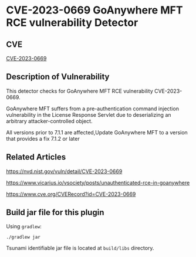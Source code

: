 # CVE-2023-0669 GoAnywhere MFT RCE vulnerability Detector

## CVE

[CVE-2023-0669](https://nvd.nist.gov/vuln/detail/CVE-2023-0669)

## Description of Vulnerability

This detector checks for GoAnywhere MFT RCE vulnerability CVE-2023-0669.

GoAnywhere MFT suffers from a pre-authentication command injection vulnerability
in the License Response Servlet due to deserializing an arbitrary
attacker-controlled object.

All versions prior to 7.1.1 are affected,Update GoAnywhere MFT to a version that
provides a fix 7.1.2 or later

## Related Articles

https://nvd.nist.gov/vuln/detail/CVE-2023-0669

https://www.vicarius.io/vsociety/posts/unauthenticated-rce-in-goanywhere

https://www.cve.org/CVERecord?id=CVE-2023-0669

## Build jar file for this plugin

Using `gradlew`:

```shell
./gradlew jar
```

Tsunami identifiable jar file is located at `build/libs` directory.
